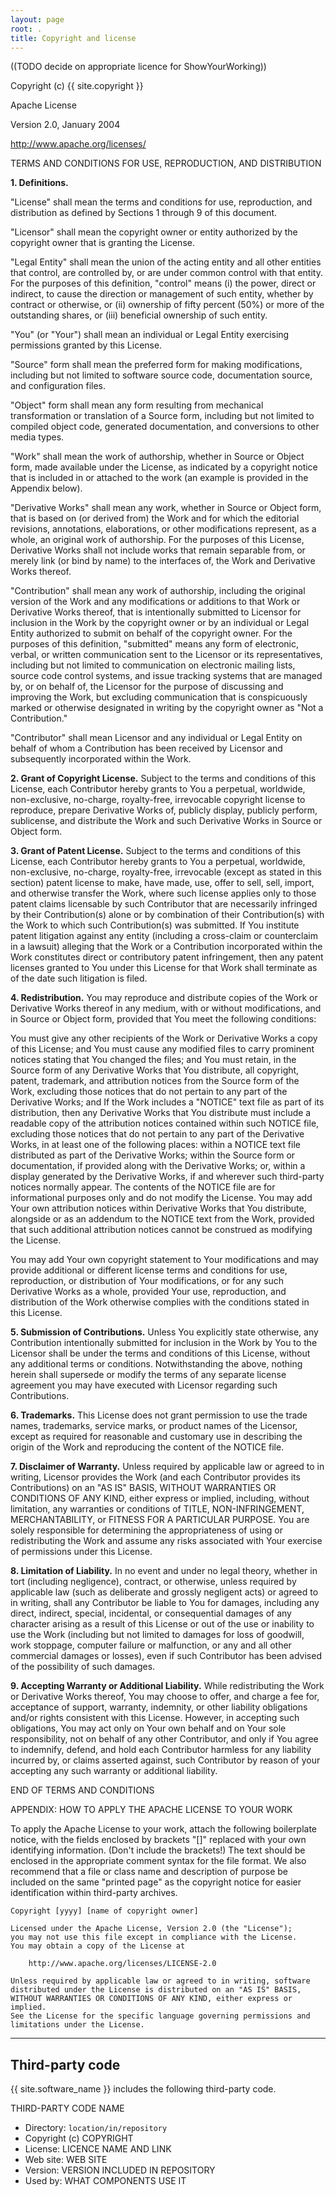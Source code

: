 ```yaml
---
layout: page
root: .
title: Copyright and license
---
```


((TODO decide on appropriate licence for ShowYourWorking))

Copyright (c) {{ site.copyright }}

Apache License

Version 2.0, January 2004

http://www.apache.org/licenses/

TERMS AND CONDITIONS FOR USE, REPRODUCTION, AND DISTRIBUTION

**1. Definitions.**

"License" shall mean the terms and conditions for use, reproduction,
and distribution as defined by Sections 1 through 9 of this document.

"Licensor" shall mean the copyright owner or entity authorized by the
copyright owner that is granting the License.

"Legal Entity" shall mean the union of the acting entity and all other
entities that control, are controlled by, or are under common control
with that entity. For the purposes of this definition, "control" means
(i) the power, direct or indirect, to cause the direction or
management of such entity, whether by contract or otherwise, or (ii)
ownership of fifty percent (50%) or more of the outstanding shares, or
(iii) beneficial ownership of such entity.

"You" (or "Your") shall mean an individual or Legal Entity exercising
permissions granted by this License.

"Source" form shall mean the preferred form for making modifications,
including but not limited to software source code, documentation
source, and configuration files.

"Object" form shall mean any form resulting from mechanical
transformation or translation of a Source form, including but not
limited to compiled object code, generated documentation, and
conversions to other media types.

"Work" shall mean the work of authorship, whether in Source or Object
form, made available under the License, as indicated by a copyright
notice that is included in or attached to the work (an example is
provided in the Appendix below).

"Derivative Works" shall mean any work, whether in Source or Object
form, that is based on (or derived from) the Work and for which the
editorial revisions, annotations, elaborations, or other modifications
represent, as a whole, an original work of authorship. For the
purposes of this License, Derivative Works shall not include works
that remain separable from, or merely link (or bind by name) to the
interfaces of, the Work and Derivative Works thereof.

"Contribution" shall mean any work of authorship, including the
original version of the Work and any modifications or additions to
that Work or Derivative Works thereof, that is intentionally submitted
to Licensor for inclusion in the Work by the copyright owner or by an
individual or Legal Entity authorized to submit on behalf of the
copyright owner. For the purposes of this definition, "submitted"
means any form of electronic, verbal, or written communication sent to
the Licensor or its representatives, including but not limited to
communication on electronic mailing lists, source code control
systems, and issue tracking systems that are managed by, or on behalf
of, the Licensor for the purpose of discussing and improving the Work,
but excluding communication that is conspicuously marked or otherwise
designated in writing by the copyright owner as "Not a Contribution."

"Contributor" shall mean Licensor and any individual or Legal Entity
on behalf of whom a Contribution has been received by Licensor and
subsequently incorporated within the Work.

**2. Grant of Copyright License.** Subject to the terms and conditions
of this License, each Contributor hereby grants to You a perpetual,
worldwide, non-exclusive, no-charge, royalty-free, irrevocable
copyright license to reproduce, prepare Derivative Works of,
publicly display, publicly perform, sublicense, and distribute the
Work and such Derivative Works in Source or Object form.

**3. Grant of Patent License.** Subject to the terms and conditions of
this License, each Contributor hereby grants to You a perpetual,
worldwide, non-exclusive, no-charge, royalty-free, irrevocable
(except as stated in this section) patent license to make, have
made, use, offer to sell, sell, import, and otherwise transfer the
Work, where such license applies only to those patent claims
licensable by such Contributor that are necessarily infringed by
their Contribution(s) alone or by combination of their
Contribution(s) with the Work to which such Contribution(s) was
submitted. If You institute patent litigation against any entity
(including a cross-claim or counterclaim in a lawsuit) alleging that
the Work or a Contribution incorporated within the Work constitutes
direct or contributory patent infringement, then any patent licenses
granted to You under this License for that Work shall terminate as
of the date such litigation is filed. 

**4. Redistribution.** You may reproduce and distribute copies of the
Work or Derivative Works thereof in any medium, with or without
modifications, and in Source or Object form, provided that You meet
the following conditions:

You must give any other recipients of the Work or Derivative Works a
copy of this License; and
You must cause any modified files to carry prominent notices stating
that You changed the files; and
You must retain, in the Source form of any Derivative Works that You
distribute, all copyright, patent, trademark, and attribution notices
from the Source form of the Work, excluding those notices that do not
pertain to any part of the Derivative Works; and
If the Work includes a "NOTICE" text file as part of its distribution,
then any Derivative Works that You distribute must include a readable
copy of the attribution notices contained within such NOTICE file,
excluding those notices that do not pertain to any part of the
Derivative Works, in at least one of the following places: within a
NOTICE text file distributed as part of the Derivative Works; within
the Source form or documentation, if provided along with the
Derivative Works; or, within a display generated by the Derivative
Works, if and wherever such third-party notices normally appear. The
contents of the NOTICE file are for informational purposes only and do
not modify the License. You may add Your own attribution notices
within Derivative Works that You distribute, alongside or as an
addendum to the NOTICE text from the Work, provided that such
additional attribution notices cannot be construed as modifying the
License. 

You may add Your own copyright statement to Your modifications and may
provide additional or different license terms and conditions for use,
reproduction, or distribution of Your modifications, or for any such
Derivative Works as a whole, provided Your use, reproduction, and
distribution of the Work otherwise complies with the conditions stated
in this License.

**5. Submission of Contributions.** Unless You explicitly state
otherwise, any Contribution intentionally submitted for inclusion in
the Work by You to the Licensor shall be under the terms and
conditions of this License, without any additional terms or
conditions. Notwithstanding the above, nothing herein shall
supersede or modify the terms of any separate license agreement you
may have executed with Licensor regarding such Contributions.

**6. Trademarks.** This License does not grant permission to use the
trade names, trademarks, service marks, or product names of the
Licensor, except as required for reasonable and customary use in
describing the origin of the Work and reproducing the content of the
NOTICE file.

**7. Disclaimer of Warranty.** Unless required by applicable law or
agreed to in writing, Licensor provides the Work (and each
Contributor provides its Contributions) on an "AS IS" BASIS, WITHOUT
WARRANTIES OR CONDITIONS OF ANY KIND, either express or implied,
including, without limitation, any warranties or conditions of
TITLE, NON-INFRINGEMENT, MERCHANTABILITY, or FITNESS FOR A
PARTICULAR PURPOSE. You are solely responsible for determining the
appropriateness of using or redistributing the Work and assume any
risks associated with Your exercise of permissions under this
License.

**8. Limitation of Liability.** In no event and under no legal theory,
whether in tort (including negligence), contract, or otherwise,
unless required by applicable law (such as deliberate and grossly
negligent acts) or agreed to in writing, shall any Contributor be
liable to You for damages, including any direct, indirect, special,
incidental, or consequential damages of any character arising as a
result of this License or out of the use or inability to use the
Work (including but not limited to damages for loss of goodwill,
work stoppage, computer failure or malfunction, or any and all other
commercial damages or losses), even if such Contributor has been
advised of the possibility of such damages.

**9. Accepting Warranty or Additional Liability.** While
redistributing the Work or Derivative Works thereof, You may choose
to offer, and charge a fee for, acceptance of support, warranty,
indemnity, or other liability obligations and/or rights consistent
with this License. However, in accepting such obligations, You may
act only on Your own behalf and on Your sole responsibility, not on
behalf of any other Contributor, and only if You agree to indemnify,
defend, and hold each Contributor harmless for any liability
incurred by, or claims asserted against, such Contributor by reason
of your accepting any such warranty or additional liability.

END OF TERMS AND CONDITIONS

APPENDIX: HOW TO APPLY THE APACHE LICENSE TO YOUR WORK

To apply the Apache License to your work, attach the following
boilerplate notice, with the fields enclosed by brackets "[]" replaced
with your own identifying information. (Don't include the brackets!)
The text should be enclosed in the appropriate comment syntax for the
file format. We also recommend that a file or class name and
description of purpose be included on the same "printed page" as the
copyright notice for easier identification within third-party
archives.

~~~
Copyright [yyyy] [name of copyright owner]

Licensed under the Apache License, Version 2.0 (the "License");
you may not use this file except in compliance with the License.
You may obtain a copy of the License at

    http://www.apache.org/licenses/LICENSE-2.0

Unless required by applicable law or agreed to in writing, software
distributed under the License is distributed on an "AS IS" BASIS,
WITHOUT WARRANTIES OR CONDITIONS OF ANY KIND, either express or implied.
See the License for the specific language governing permissions and
limitations under the License.
~~~

---

## Third-party code

{{ site.software_name }} includes the following third-party code.

THIRD-PARTY CODE NAME

* Directory: `location/in/repository`
* Copyright (c) COPYRIGHT
* License: LICENCE NAME AND LINK
* Web site: WEB SITE
* Version: VERSION INCLUDED IN REPOSITORY
* Used by: WHAT COMPONENTS USE IT
